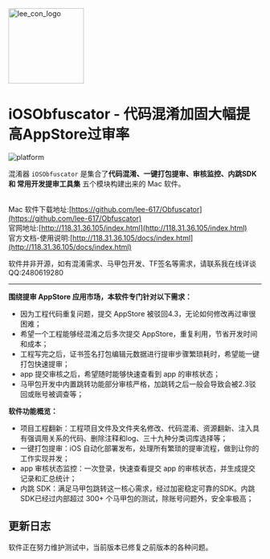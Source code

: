 <img src="https://s3.ax1x.com/2021/01/27/szmFC6.png" alt="lee_con_logo" height=150>

# iOSObfuscator - 代码混淆加固大幅提高AppStore过审率

<img src="https://img.shields.io/badge/platform-ios%7Cmac%7CEgret%7Ccocos2dx%2BLua-orange" alt="platform">

混淆器 `iOSObfuscator` 是集合了<b>代码混淆、一键打包提审、审核监控、内跳SDK 和 常用开发提审工具集</b> 五个模块构建出来的 Mac 软件。<br><br>

Mac 软件下载地址:[https://github.com/lee-617/Obfuscator](https://github.com/lee-617/Obfuscator)<br />
官网地址:[http://118.31.36.105/index.html](http://118.31.36.105/index.html)<br />
官方文档-使用说明:[http://118.31.36.105/docs/index.html](http://118.31.36.105/docs/index.html)<br />

软件并非开源，如有混淆需求、马甲包开发、TF签名等需求，请联系我在线详谈QQ:2480619280

----

**围绕提审 AppStore 应用市场，本软件专门针对以下需求：**

- 因为工程代码重复问题，提交 AppStore 被驳回4.3，无论如何修改再过审很困难；
- 希望一个工程能够经混淆之后多次提交 AppStore，重复利用，节省开发时间和成本；
- 工程写完之后，证书签名打包编辑元数据进行提审步骤繁琐耗时，希望能一键打包快速提审；
- app 提交审核之后，希望随时能够快速查看到 app 的审核状态；
- 马甲包开发中内置跳转功能部分审核严格，加跳转之后一般会导致会被2.3驳回或账号被调查等；

**软件功能概览：**

- 项目工程翻新：工程项目文件及文件夹名修改、代码混淆、资源翻新、注入具有强调用关系的代码、删除注释和log、三十九种分类词库选择等；
- 一键打包提审：iOS 自动化部署发布，处理所有繁琐的提审流程，做到让你的工作实现并发；
- app 审核状态监控：一次登录，快速查看提交 app 的审核状态，并生成提交记录和汇总统计；
- 内跳 SDK：满足马甲包跳转这一核心需求，经过加密稳定可靠的SDK。内跳 SDK已经过内部超过 300+ 个马甲包的测试，除账号问题外，安全率极高；

## 更新日志

软件正在努力维护测试中，当前版本已修复之前版本的各种问题。<br/><br/>

<template>
    <a-timeline mode="left">
        <a-timeline-item>
            <b>当前线上版本 - v1.2.0</b>
            <a-tag color="red">正式版</a-tag>
            <p></p>
            <p>
                &emsp;当前版本存在以下『已知问题』，请注意：
                <br /><p></p>
                &emsp;- <a-tag color="blue">『已知问题』</a-tag>ld: framework not found XXX.framework framework路径改变；<br/>
                &emsp;- <a-tag color="blue">『已知问题』</a-tag>pch文件位于工程根目录下，导致import的文件名未被修改；<br/>
                &emsp;- <a-tag color="blue">『已知问题』</a-tag>若对象创建时指向的是子类对象，在注入的时候可能导致调用到子类注入的方法而抛出异常；<br/><br/>
                &emsp;<font color=gray><b>针对已知问题，若出现，请参考《常见问题 FAQ》手动进行修复</b></font>
            </p>
        </a-timeline-item>
        <a-timeline-item>
            v1.1.9
            <p>
                &emsp;- <a-tag color="green">优化</a-tag>优化查找替换属性和方法的逻辑；<br/>
                &emsp;- <a-tag color="green">优化</a-tag>优化写入文件之前的存储逻辑；<br/>
                &emsp;- <a-tag color="green">优化</a-tag>资源文件以及Assets和AppIcon图片优化；<br/>
                &emsp;- <a-tag color="green">优化</a-tag>优化代码缩进和注入代码格式；<br/>
                &emsp;- <a-tag color="green">优化</a-tag>调整ui交互；<br/>
                &emsp;- <a-tag color="green">优化</a-tag>优化状态栏ui交互；<br/>
                &emsp;- <a-tag color="green">优化</a-tag>优化白名单引用；<br/>
                &emsp;- <a-tag color="purple">修复</a-tag>修复非法混淆词、关键字、标识符引起的问题；<br/>
                &emsp;- <a-tag color="purple">修复</a-tag>修复工程目录引用错误的问题；<br/>
                &emsp;- <a-tag color="purple">修复</a-tag>修复程序运行假死的问题；<br/>
                &emsp;- <a-tag color="purple">修复</a-tag>修复资源修改时的逻辑漏洞；<br/>
                &emsp;- <a-tag color="purple">修复</a-tag>修复崩溃问题, 修复pch和info.plist文件路径引入错误的问题, 调整扩展文件名称创建逻辑；<br/>
            </p>
        </a-timeline-item>
        <a-timeline-item>
            v1.1.8
            <p>
                &emsp;- <a-tag color="orange">新增</a-tag>新增文件头注释替换；<br/>
                &emsp;- <a-tag color="orange">新增</a-tag>新增目录名和文件名替换；<br/>
                &emsp;- <a-tag color="orange">新增</a-tag>新增文件通配后缀过滤；<br/>
                &emsp;- <a-tag color="orange">新增</a-tag>新增混淆日志导出；<br/>
                &emsp;- <a-tag color="orange">新增</a-tag>添加快捷键；<br/>
                &emsp;- <a-tag color="purple">修复</a-tag>修复plist文件为空的bug；<br/>
                &emsp;- <a-tag color="purple">修复</a-tag>修复白名单子目录和非白名单子目录中含同名被同步修改的问题；<br/>
                &emsp;- <a-tag color="purple">修复</a-tag>修复实际目录和工程中的目录引用不同步的问题；<br/>
                &emsp;- <a-tag color="purple">修复</a-tag>修复通过点语法访问setter和getter但未声明属性，从而setter被替换错误的bug；<br/>
                &emsp;- <a-tag color="purple">修复</a-tag>修复截取一个文件多个类时发生的错误；<br/>
            </p>
        </a-timeline-item>
        <a-timeline-item>
            v1.1.7
            <p>
                &emsp;- <a-tag color="orange">新增</a-tag>添加属性限定符、修饰语义符的安全过滤；<br/>
                &emsp;- <a-tag color="orange">新增</a-tag>支持软件快捷键组合；<br/>
                &emsp;- <a-tag color="orange">新增</a-tag>新增四十个混淆分类词库；<br/>
                &emsp;- <a-tag color="orange">新增</a-tag>新增注释和NSLog删除；<br/>
                &emsp;- <a-tag color="purple">修复</a-tag>兼容LaunchScreen文件内容被替换的bug；<br/>
                &emsp;- <a-tag color="purple">修复</a-tag>修复font资源加载不了的bug；<br/>
                &emsp;- <a-tag color="purple">修复</a-tag>修复其他可能存在问题的bug；<br/>
                &emsp;- <a-tag color="purple">修复</a-tag>修复工程中 info.plist 引入路径的错误；<br/>
                &emsp;- <a-tag color="purple">修复</a-tag>变更目录路径crash；<br/>
            </p>
        </a-timeline-item>
        <a-timeline-item>
            v1.1.6
            <p>
                &emsp;- <a-tag color="orange">新增</a-tag>添加属性名混淆、方法名混淆；<br/>
                &emsp;- <a-tag color="orange">新增</a-tag>添加系统api和常见三方sdk方法签名的安全过滤；<br/>
                &emsp;- <a-tag color="purple">修复</a-tag>修复工程配置选项缓存的问题；<br/>
                &emsp;- <a-tag color="purple">修复</a-tag>修复资源文件引入错误的问题；<br/>
                &emsp;- <a-tag color="purple">修复</a-tag>修复注入的资源文件未被正确生成的问题；<br/>
                &emsp;- <a-tag color="purple">修复</a-tag>修复main函数被替换的问题；<br/>
            </p>
        </a-timeline-item>
        <a-timeline-item>
            v1.1.5
            <p>
                &emsp;- <a-tag color="purple">修复</a-tag>修改log输出逻辑错误的问题；<br/>
                &emsp;- <a-tag color="purple">修复</a-tag>修复自定义bundle下资源获取不到的bug；<br/>
                &emsp;- <a-tag color="purple">修复</a-tag>修复api修改导致属性变化, 属性修改导致api变化的bug；<br/>
                &emsp;- <a-tag color="purple">修复</a-tag>修复getter方法内部实例变量ivar没有同步被更换的bug；<br/>
                &emsp;- <a-tag color="purple">修复</a-tag>修复系统方法被自定义重写之后导致被替换的bug；<br/>
            </p>
        </a-timeline-item>
        <a-timeline-item>
            v1.1.4
            <p>
                &emsp;- <a-tag color="green">优化</a-tag>优化代码块、行内代码等显示效果；<br/>
                &emsp;- <a-tag color="orange">新增</a-tag>新增工程目录变更白名单重置弹窗提示；<br/>
                &emsp;- <a-tag color="purple">修复</a-tag>修复一个文件中多个类定义和实现，插入methods和properties的位置有误的bug；<br/>
                &emsp;- <a-tag color="purple">修复</a-tag>修复了 Model 模型类中的属性在被调用时被修改的问题；<br/>
                &emsp;- <a-tag color="purple">修复</a-tag>修复了setter方法被子类重写之后被修改了出错的bug；<br/>
            </p>
        </a-timeline-item>
        <a-timeline-item>
            v1.1.0
            <p>
                &emsp;- <a-tag color="orange">新增</a-tag>添加注入调用关系功能；<br/>
                &emsp;- <a-tag color="orange">新增</a-tag>添加资源hash值更改；<br/>
                &emsp;- <a-tag color="purple">修复</a-tag>修复import的分类名和实际category的文件名不一致的问题；<br/>
                &emsp;- <a-tag color="purple">修复</a-tag>修复protocol中方法声明部分只替换一部分的bug；<br/>
            </p>
        </a-timeline-item>
        <a-timeline-item>
            v1.0.2
            <p>
                &emsp;- <a-tag color="green">优化</a-tag>优化log输出；<br/>
                &emsp;- <a-tag color="orange">新增</a-tag>新增terminal,终端打开当前工程目录的窗口；<br/>
                &emsp;- <a-tag color="orange">新增</a-tag>新增打开工程选项；<br/>
                &emsp;- <a-tag color="orange">新增</a-tag>新增打开工程的Finder目录选项；<br/>
                &emsp;- <a-tag color="purple">修复</a-tag>修复工程中插注入方法引用资源错误的问题；<br/>
            </p>
        </a-timeline-item>
        <a-timeline-item>
            v0.0.1
            <p>
                &emsp;- <a-tag color="orange">新增</a-tag>添加对OC代码的混淆功能；<br/>
            </p>
        </a-timeline-item>
    </a-timeline>
</template>
